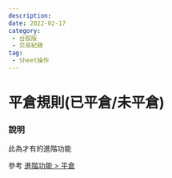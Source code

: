 ```yaml
---
description:
date: 2022-02-17
category:
 - 台股版
 - 交易紀錄
tag:
 - Sheet操作
---
```


# 平倉規則(已平倉/未平倉)

  
### 說明

  此為<Badge type="warning" text="台股收費版" vertical="middle"/>才有的進階功能

  參考 [進階功能 > 平倉](../StockProfolioDocs/PayOnly/進階功能.md#平倉)